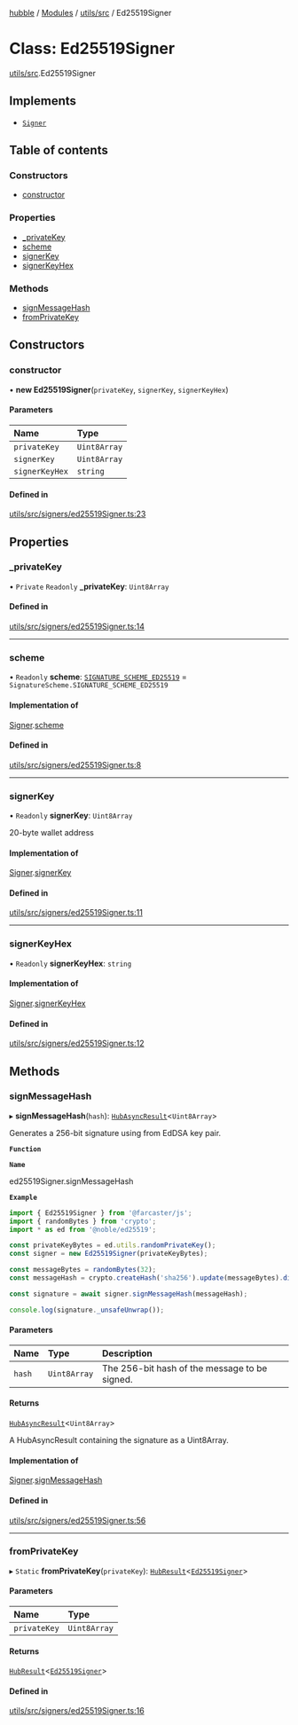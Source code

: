 [hubble](../README.md) / [Modules](../modules.md) / [utils/src](../modules/utils_src.md) / Ed25519Signer

# Class: Ed25519Signer

[utils/src](../modules/utils_src.md).Ed25519Signer

## Implements

- [`Signer`](../interfaces/utils_src.Signer.md)

## Table of contents

### Constructors

- [constructor](utils_src.Ed25519Signer.md#constructor)

### Properties

- [\_privateKey](utils_src.Ed25519Signer.md#_privatekey)
- [scheme](utils_src.Ed25519Signer.md#scheme)
- [signerKey](utils_src.Ed25519Signer.md#signerkey)
- [signerKeyHex](utils_src.Ed25519Signer.md#signerkeyhex)

### Methods

- [signMessageHash](utils_src.Ed25519Signer.md#signmessagehash)
- [fromPrivateKey](utils_src.Ed25519Signer.md#fromprivatekey)

## Constructors

### constructor

• **new Ed25519Signer**(`privateKey`, `signerKey`, `signerKeyHex`)

#### Parameters

| Name | Type |
| :------ | :------ |
| `privateKey` | `Uint8Array` |
| `signerKey` | `Uint8Array` |
| `signerKeyHex` | `string` |

#### Defined in

[utils/src/signers/ed25519Signer.ts:23](https://github.com/vinliao/hubble/blob/4e20c6c/packages/utils/src/signers/ed25519Signer.ts#L23)

## Properties

### \_privateKey

• `Private` `Readonly` **\_privateKey**: `Uint8Array`

#### Defined in

[utils/src/signers/ed25519Signer.ts:14](https://github.com/vinliao/hubble/blob/4e20c6c/packages/utils/src/signers/ed25519Signer.ts#L14)

___

### scheme

• `Readonly` **scheme**: [`SIGNATURE_SCHEME_ED25519`](../enums/js_src.protobufs.SignatureScheme.md#signature_scheme_ed25519) = `SignatureScheme.SIGNATURE_SCHEME_ED25519`

#### Implementation of

[Signer](../interfaces/utils_src.Signer.md).[scheme](../interfaces/utils_src.Signer.md#scheme)

#### Defined in

[utils/src/signers/ed25519Signer.ts:8](https://github.com/vinliao/hubble/blob/4e20c6c/packages/utils/src/signers/ed25519Signer.ts#L8)

___

### signerKey

• `Readonly` **signerKey**: `Uint8Array`

20-byte wallet address

#### Implementation of

[Signer](../interfaces/utils_src.Signer.md).[signerKey](../interfaces/utils_src.Signer.md#signerkey)

#### Defined in

[utils/src/signers/ed25519Signer.ts:11](https://github.com/vinliao/hubble/blob/4e20c6c/packages/utils/src/signers/ed25519Signer.ts#L11)

___

### signerKeyHex

• `Readonly` **signerKeyHex**: `string`

#### Implementation of

[Signer](../interfaces/utils_src.Signer.md).[signerKeyHex](../interfaces/utils_src.Signer.md#signerkeyhex)

#### Defined in

[utils/src/signers/ed25519Signer.ts:12](https://github.com/vinliao/hubble/blob/4e20c6c/packages/utils/src/signers/ed25519Signer.ts#L12)

## Methods

### signMessageHash

▸ **signMessageHash**(`hash`): [`HubAsyncResult`](../modules/utils_src.md#hubasyncresult)<`Uint8Array`\>

Generates a 256-bit signature using from EdDSA key pair.

**`Function`**

**`Name`**

ed25519Signer.signMessageHash

**`Example`**

```typescript
import { Ed25519Signer } from '@farcaster/js';
import { randomBytes } from 'crypto';
import * as ed from '@noble/ed25519';

const privateKeyBytes = ed.utils.randomPrivateKey();
const signer = new Ed25519Signer(privateKeyBytes);

const messageBytes = randomBytes(32);
const messageHash = crypto.createHash('sha256').update(messageBytes).digest();

const signature = await signer.signMessageHash(messageHash);

console.log(signature._unsafeUnwrap());
```

#### Parameters

| Name | Type | Description |
| :------ | :------ | :------ |
| `hash` | `Uint8Array` | The 256-bit hash of the message to be signed. |

#### Returns

[`HubAsyncResult`](../modules/utils_src.md#hubasyncresult)<`Uint8Array`\>

A HubAsyncResult containing the signature as a Uint8Array.

#### Implementation of

[Signer](../interfaces/utils_src.Signer.md).[signMessageHash](../interfaces/utils_src.Signer.md#signmessagehash)

#### Defined in

[utils/src/signers/ed25519Signer.ts:56](https://github.com/vinliao/hubble/blob/4e20c6c/packages/utils/src/signers/ed25519Signer.ts#L56)

___

### fromPrivateKey

▸ `Static` **fromPrivateKey**(`privateKey`): [`HubResult`](../modules/utils_src.md#hubresult)<[`Ed25519Signer`](utils_src.Ed25519Signer.md)\>

#### Parameters

| Name | Type |
| :------ | :------ |
| `privateKey` | `Uint8Array` |

#### Returns

[`HubResult`](../modules/utils_src.md#hubresult)<[`Ed25519Signer`](utils_src.Ed25519Signer.md)\>

#### Defined in

[utils/src/signers/ed25519Signer.ts:16](https://github.com/vinliao/hubble/blob/4e20c6c/packages/utils/src/signers/ed25519Signer.ts#L16)
